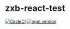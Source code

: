 # zxb-react-test

[![CircleCI](https://circleci.com/gh/lookguy/zxb-react-test.svg?style=svg)](https://circleci.com/gh/lookguy/zxb-react-test)
[![npm version](https://badge.fury.io/js/zui-wx-test.svg)](https://badge.fury.io/js/zui-wx-test)